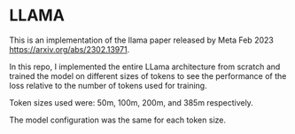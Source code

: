 # LLAMA

This is an implementation of the llama paper released by Meta Feb 2023 https://arxiv.org/abs/2302.13971.

In this repo, I implemented the entire LLama architecture from scratch and trained the model on different sizes of tokens to see the performance of the loss relative to 
the number of tokens used for training.

Token sizes used were: 50m, 100m, 200m, and 385m respectively.

The model configuration was the same for each token size.
